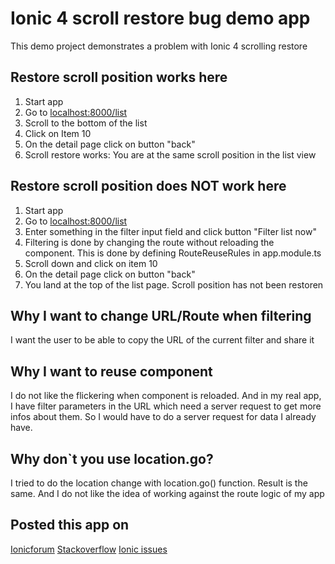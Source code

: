 # Ionic 4 scroll restore bug demo app

This demo project demonstrates a problem with Ionic 4 scrolling restore

## Restore scroll position works here

1.  Start app
2.  Go to [localhost:8000/list](localhost:8000/list)
3.  Scroll to the bottom of the list
4.  Click on Item 10
5.  On the detail page click on button "back"
6.  Scroll restore works: You are at the same scroll position in the list view

## Restore scroll position does NOT work here

1.  Start app
2.  Go to [localhost:8000/list](localhost:8000/list)
3.  Enter something in the filter input field and click button "Filter list now"
4.  Filtering is done by changing the route without reloading the component. This is done by defining RouteReuseRules in app.module.ts
5.  Scroll down and click on item 10
6.  On the detail page click on button "back"
7.  You land at the top of the list page. Scroll position has not been restoren

## Why I want to change URL/Route when filtering

I want the user to be able to copy the URL of the current filter and share it

## Why I want to reuse component

I do not like the flickering when component is reloaded. And in my real app, I have filter parameters in the URL which need a server request to get more infos about them. So I would have to do a server request for data I already have.

## Why don`t you use location.go?

I tried to do the location change with location.go() function. Result is the same. And I do not like the idea of working against the route logic of my app

## Posted this app on
[Ionicforum](https://forum.ionicframework.com/t/restore-scroll-position-in-ionic-4-does-not-work-if-i-changed-the-route-with-route-reuse-before/163529)
[Stackoverflow](https://stackoverflow.com/questions/56065448/restore-scroll-position-in-ionic-4-does-not-work-if-i-changed-the-route-with-rou)
[Ionic issues](https://github.com/ionic-team/ionic/issues/18251)

